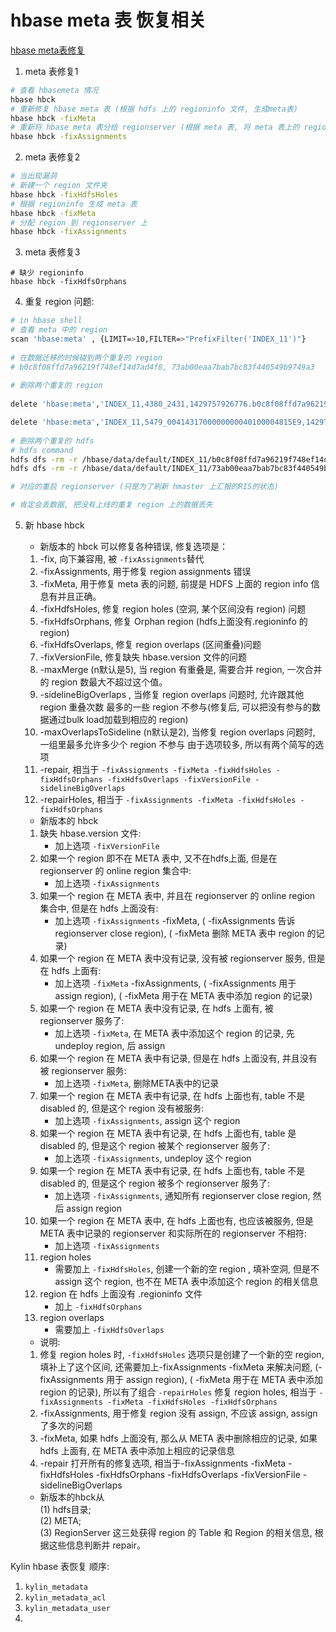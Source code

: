 # hbase meta 表 恢复相关

[hbase meta表修复](http://blog.csdn.net/u010316405/article/details/48003747)

1. meta 表修复1

```bash
# 查看 hbasemeta 情况
hbase hbck
# 重新修复 hbase meta 表 (根据 hdfs 上的 regioninfo 文件, 生成meta表)  
hbase hbck -fixMeta
# 重新将 hbase meta 表分给 regionserver (根据 meta 表, 将 meta 表上的 region 分给 regionservere)  
hbase hbck -fixAssignments
```

2. meta 表修复2

```bash
# 当出现漏洞
# 新建一个 region 文件夹
hbase hbck -fixHdfsHoles
# 根据 regioninfo 生成 meta 表
hbase hbck -fixMeta
# 分配 region 到 regionserver 上
hbase hbck -fixAssignments
```

3. meta 表修复3

```shell
# 缺少 regioninfo  
hbase hbck -fixHdfsOrphans 
```

4. 重复 region 问题: 

```bash
# in hbase shell
# 查看 meta 中的 region
scan 'hbase:meta' , {LIMIT=>10,FILTER=>"PrefixFilter('INDEX_11')"}
  
# 在数据迁移的时候碰到两个重复的 region
# b0c8f08ffd7a96219f748ef14d7ad4f8, 73ab00eaa7bab7bc83f440549b9749a3
  
# 删除两个重复的 region
  
delete 'hbase:meta','INDEX_11,4380_2431,1429757926776.b0c8f08ffd7a96219f748ef14d7ad4f8.','info:regioninfo'

delete 'hbase:meta','INDEX_11,5479_0041431700000000040100004815E9,1429757926776.73ab00eaa7bab7bc83f440549b9749a3.','info:regioninfo'
  
# 删除两个重复的 hdfs
# hdfs command
hdfs dfs -rm -r /hbase/data/default/INDEX_11/b0c8f08ffd7a96219f748ef14d7ad4f8
hdfs dfs -rm -r /hbase/data/default/INDEX_11/73ab00eaa7bab7bc83f440549b9749a3

# 对应的重启 regionserver (只是为了刷新 hmaster 上汇报的RIS的状态)

# 肯定会丢数据, 把没有上线的重复 region 上的数据丢失
```

5. 新 hbase hbck

    - 新版本的 hbck 可以修复各种错误, 修复选项是：
    1. -fix, 向下兼容用, 被 ```-fixAssignments```替代
    2. -fixAssignments, 用于修复 region assignments 错误
    3. -fixMeta, 用于修复 meta 表的问题, 前提是 HDFS 上面的 region info 信息有并且正确。
    4. -fixHdfsHoles, 修复 region holes (空洞, 某个区间没有 region) 问题
    5. -fixHdfsOrphans, 修复 Orphan region (hdfs上面没有.regioninfo 的 region)
    6. -fixHdfsOverlaps, 修复 region overlaps (区间重叠)问题
    7. -fixVersionFile, 修复缺失 hbase.version 文件的问题
    8. -maxMerge (n默认是5), 当 region 有重叠是, 需要合并 region, 一次合并的 region 数最大不超过这个值。
    9. -sidelineBigOverlaps , 当修复 region overlaps 问题时, 允许跟其他 region 重叠次数 最多的一些 region 不参与(修复后, 可以把没有参与的数据通过bulk load加载到相应的 region)
    10. -maxOverlapsToSideline (n默认是2), 当修复 region overlaps 问题时, 一组里最多允许多少个 region 不参与
    由于选项较多, 所以有两个简写的选项
    11. -repair, 相当于 ```-fixAssignments -fixMeta -fixHdfsHoles -fixHdfsOrphans -fixHdfsOverlaps -fixVersionFile -sidelineBigOverlaps```
    12. -repairHoles, 相当于 ```-fixAssignments -fixMeta -fixHdfsHoles -fixHdfsOrphans```

    - 新版本的 hbck   
    1. 缺失 hbase.version 文件: 
        - 加上选项 ```-fixVersionFile```
    2. 如果一个 region 即不在 META 表中, 又不在hdfs上面, 但是在 regionserver 的 online region 集合中: 
        - 加上选项 ```-fixAssignments```
    3. 如果一个 region 在 META 表中, 并且在 regionserver 的 online region 集合中, 但是在 hdfs 上面没有: 
        - 加上选项 ```-fixAssignments``` -fixMeta, ( -fixAssignments 告诉 regionserver close region), ( -fixMeta 删除 META 表中 region 的记录)
    4. 如果一个 region 在 META 表中没有记录, 没有被 regionserver 服务, 但是在 hdfs 上面有: 
        - 加上选项 ```-fixMeta``` -fixAssignments, ( -fixAssignments 用于 assign region), ( -fixMeta 用于在 META 表中添加 region 的记录)
    5. 如果一个 region 在 META 表中没有记录, 在 hdfs 上面有, 被 regionserver 服务了: 
        - 加上选项 ```-fixMeta```, 在 META 表中添加这个 region 的记录, 先 undeploy region, 后 assign
    6. 如果一个 region 在 META 表中有记录, 但是在 hdfs 上面没有, 并且没有被 regionserver 服务: 
        - 加上选项 ```-fixMeta```, 删除META表中的记录
    7. 如果一个 region 在 META 表中有记录, 在 hdfs 上面也有, table 不是 disabled 的, 但是这个 region 没有被服务: 
        - 加上选项 ```-fixAssignments```, assign 这个 region
    8. 如果一个 region 在 META 表中有记录, 在 hdfs 上面也有, table 是 disabled 的, 但是这个 region 被某个 regionserver 服务了: 
        - 加上选项 ```-fixAssignments```, undeploy 这个 region
    9. 如果一个 region 在 META 表中有记录, 在 hdfs 上面也有, table 不是 disabled 的, 但是这个 region 被多个 regionserver 服务了: 
        - 加上选项 ```-fixAssignments```, 通知所有 regionserver close region, 然后 assign region
    10. 如果一个 region 在 META 表中, 在 hdfs 上面也有, 也应该被服务, 但是 META 表中记录的 regionserver 和实际所在的 regionserver 不相符: 
        - 加上选项 ```-fixAssignments```
    11. region holes
        - 需要加上 ```-fixHdfsHoles```, 创建一个新的空 region , 填补空洞, 但是不 assign 这个 region, 也不在 META 表中添加这个 region 的相关信息
    12. region 在 hdfs 上面没有 .regioninfo 文件
        - 加上 ```-fixHdfsOrphans```
    13. region overlaps
        - 需要加上 ```-fixHdfsOverlaps```
   
    - 说明:    
    1. 修复 region holes 时, ```-fixHdfsHoles``` 选项只是创建了一个新的空 region, 填补上了这个区间, 还需要加上-fixAssignments -fixMeta 来解决问题, (-fixAssignments 用于 assign region), ( -fixMeta 用于在 META 表中添加 region 的记录), 所以有了组合 ```-repairHoles``` 修复 region holes, 相当于 ```-fixAssignments -fixMeta -fixHdfsHoles -fixHdfsOrphans```
    2. -fixAssignments, 用于修复 region 没有 assign, 不应该 assign, assign 了多次的问题
    3. -fixMeta, 如果 hdfs 上面没有, 那么从 META 表中删除相应的记录, 如果 hdfs 上面有, 在 META 表中添加上相应的记录信息
    4. -repair 打开所有的修复选项, 相当于-fixAssignments -fixMeta -fixHdfsHoles -fixHdfsOrphans -fixHdfsOverlaps -fixVersionFile -sidelineBigOverlaps
   
    - 新版本的hbck从  
        (1) hdfs目录;  
        (2) META;  
        (3) RegionServer 这三处获得 region 的 Table 和 Region 的相关信息, 根据这些信息判断并 repair。

Kylin hbase 表恢复  顺序: 
1. ```kylin_metadata```
2. ```kylin_metadata_acl```
3. ```kylin_metadata_user```
4. 




